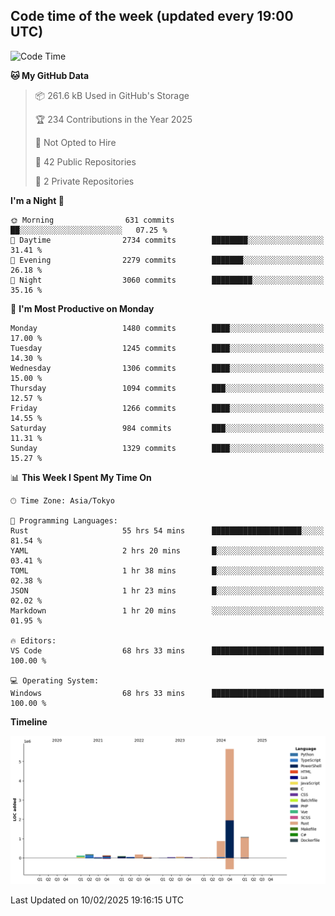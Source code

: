 ## Code time of the week (updated every 19:00 UTC)

<!--START_SECTION:waka-->
![Code Time](http://img.shields.io/badge/Code%20Time-4%2C263%20hrs%207%20mins-blue)

**🐱 My GitHub Data** 

> 📦 261.6 kB Used in GitHub's Storage 
 > 
> 🏆 234 Contributions in the Year 2025
 > 
> 🚫 Not Opted to Hire
 > 
> 📜 42 Public Repositories 
 > 
> 🔑 2 Private Repositories 
 > 
**I'm a Night 🦉** 

```text
🌞 Morning                631 commits         ██░░░░░░░░░░░░░░░░░░░░░░░   07.25 % 
🌆 Daytime                2734 commits        ████████░░░░░░░░░░░░░░░░░   31.41 % 
🌃 Evening                2279 commits        ███████░░░░░░░░░░░░░░░░░░   26.18 % 
🌙 Night                  3060 commits        █████████░░░░░░░░░░░░░░░░   35.16 % 
```
📅 **I'm Most Productive on Monday** 

```text
Monday                   1480 commits        ████░░░░░░░░░░░░░░░░░░░░░   17.00 % 
Tuesday                  1245 commits        ████░░░░░░░░░░░░░░░░░░░░░   14.30 % 
Wednesday                1306 commits        ████░░░░░░░░░░░░░░░░░░░░░   15.00 % 
Thursday                 1094 commits        ███░░░░░░░░░░░░░░░░░░░░░░   12.57 % 
Friday                   1266 commits        ████░░░░░░░░░░░░░░░░░░░░░   14.55 % 
Saturday                 984 commits         ███░░░░░░░░░░░░░░░░░░░░░░   11.31 % 
Sunday                   1329 commits        ████░░░░░░░░░░░░░░░░░░░░░   15.27 % 
```


📊 **This Week I Spent My Time On** 

```text
🕑︎ Time Zone: Asia/Tokyo

💬 Programming Languages: 
Rust                     55 hrs 54 mins      ████████████████████░░░░░   81.54 % 
YAML                     2 hrs 20 mins       █░░░░░░░░░░░░░░░░░░░░░░░░   03.41 % 
TOML                     1 hr 38 mins        █░░░░░░░░░░░░░░░░░░░░░░░░   02.38 % 
JSON                     1 hr 23 mins        █░░░░░░░░░░░░░░░░░░░░░░░░   02.02 % 
Markdown                 1 hr 20 mins        ░░░░░░░░░░░░░░░░░░░░░░░░░   01.95 % 

🔥 Editors: 
VS Code                  68 hrs 33 mins      █████████████████████████   100.00 % 

💻 Operating System: 
Windows                  68 hrs 33 mins      █████████████████████████   100.00 % 
```

**Timeline**

![Lines of Code chart](https://raw.githubusercontent.com/SARDONYX-sard/SARDONYX-sard/main/assets/bar_graph.png)


 Last Updated on 10/02/2025 19:16:15 UTC
<!--END_SECTION:waka-->